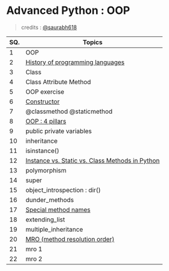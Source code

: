 # **Advanced Python** : OOP
> credits : [@saurabh618](https://github.com/saurabh618 "Saurabh Agarwal")

| SQ. | Topics                                                                                                                 |
| --- | ---------------------------------------------------------------------------------------------------------------------- |
| 1   | OOP                                                                                                                    |
| 2   | [History of programming languages](https://en.wikipedia.org/wiki/History_of_programming_languages)                     |
| 3   | Class                                                                                                                  |
| 4   | Class Attribute Method                                                                                                 |
| 5   | OOP exercise                                                                                                           |
| 6   | [Constructor](https://www.geeksforgeeks.org/constructors-in-python/)                                                   |
| 7   | @classmethod @staticmethod                                                                                             |
| 8   | [OOP : 4 pillars](https://dev.to/chase42/intro-to-python-2-the-4-pillars-of-oop-2eao)                                  |
| 9   | public private variables                                                                                               |
| 10  | inheritance                                                                                                            |
| 11  | isinstance()                                                                                                           |
| 12  | [Instance vs. Static vs. Class Methods in Python](https://www.makeuseof.com/tag/python-instance-static-class-methods/) |
| 13  | polymorphism                                                                                                           |
| 14  | super                                                                                                                  |
| 15  | object\_introspection : dir()                                                                                          |
| 16  | dunder\_methods                                                                                                        |
| 17  | [Special method names](https://docs.python.org/3/reference/datamodel.html#specialnames)                                |
| 18  | extending\_list                                                                                                        |
| 19  | multiple\_inheritance                                                                                                  |
| 20  | [MRO (method resolution order)](http://www.srikanthtechnologies.com/blog/python/mro.aspx)                              |
| 21  | mro 1                                                                                                                  |
| 22  | mro 2                                                                                                                  |
